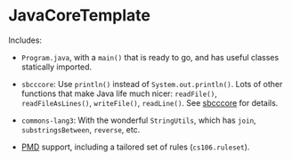 # JavaCoreTemplate
Includes:
* `Program.java`, with a `main()` that is ready to go, and has useful classes statically imported.

* `sbcccore`:  Use `println()` instead of `System.out.println()`.  Lots of other functions that make Java life much nicer:  `readFile()`, `readFileAsLines()`, `writeFile()`, `readLine()`.  See [sbcccore](https://github.com/ProfessorStrenn/SbccCore) for details.

* `commons-lang3`:  With the wonderful `StringUtils`, which has `join`, `substringsBetween`, `reverse`, etc.

* [PMD](https://pmd.github.io/) support, including a tailored set of rules (`cs106.ruleset`).